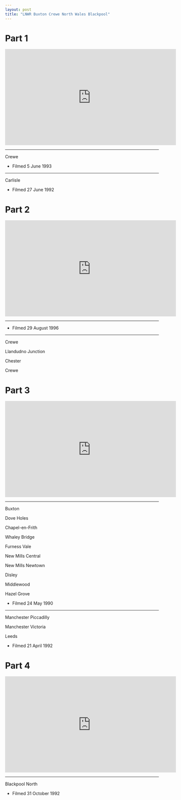 ```yaml
---
layout: post
title: "LNWR Buxton Crewe North Wales Blackpool"
---
```


# Part 1

<iframe width="560" height="315" src="https://www.youtube.com/embed/edFxtNtOUic" title="LNWR Buxton Crewe North Wales Blackpool (Part 1)" frameBorder="0" allow="accelerometer; autoplay; clipboard-write; encrypted-media; gyroscope; picture-in-picture; web-share" allowFullScreen></iframe>

---

Crewe

- Filmed 5 June 1993

---

Carlisle

- Filmed 27 June 1992

# Part 2

<iframe width="560" height="315" src="https://www.youtube.com/embed/aT0d_fEr9Cc" title="LNWR Buxton Crewe North Wales Blackpool (Part 2)" frameBorder="0" allow="accelerometer; autoplay; clipboard-write; encrypted-media; gyroscope; picture-in-picture; web-share" allowFullScreen></iframe>

---

- Filmed 29 August 1996

---

Crewe

Llandudno Junction

Chester

Crewe

# Part 3

<iframe width="560" height="315" src="https://www.youtube.com/embed/MIAkYS44z2k" title="LNWR Buxton Crewe North Wales Blackpool (Part 3)" frameBorder="0" allow="accelerometer; autoplay; clipboard-write; encrypted-media; gyroscope; picture-in-picture; web-share" allowFullScreen></iframe>

---

Buxton

Dove Holes

Chapel-en-Frith

Whaley Bridge

Furness Vale

New Mills Central

New Mills Newtown

Disley

Middlewood

Hazel Grove

- Filmed 24 May 1990

---

Manchester Piccadilly

Manchester Victoria

Leeds

- Filmed 21 April 1992

# Part 4

<iframe width="560" height="315" src="https://www.youtube.com/embed/8dr10JzJBOk" title="LNWR Buxton Crewe North Wales Blackpool (Part 4)" frameBorder="0" allow="accelerometer; autoplay; clipboard-write; encrypted-media; gyroscope; picture-in-picture; web-share" allowFullScreen></iframe>

---

Blackpool North

- Filmed 31 October 1992
